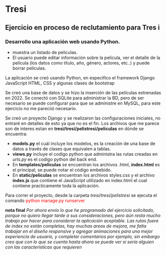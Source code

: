 # Tresi
## Ejercicio en proceso de reclutamiento para Tres i

### Desarrollo una aplicación web usando Python.
* muestra un listado de peliculas. 
* El usuario puede editar información sobre la película, ver el detalle de la película (los datos como titulo, año, género, actores, etc..) y puede borrar peliculas.

La aplicación se creó usando Python, en especifico el framework Django JavaScript HTML, CSS y algunas clases de bootstrap

Se creó una base de datos y se hizo la inserción de las películas estrenadas en 2022. Se conectó con SQLite para administrar la BD, pero de ser necesario se puede configurar para que se administre en MySQL, para este ejercicio no me pareciió necesario.

Se creó un proyecto Django y se realizaron las configuraciones iniciales, no entraré en detalles de esto ya que no es el fin. Los archivos que me parece son de interes estan en **tresi/tresi/pelistresi/peliculas**  en dónde se encuentra:

* **models.py** el cuál incluye los modelos, es la creación de una base de datos a través de clases que equivalen a tablas.
* **views.py** incluye el codigo python que administra las rutas creadas en *urls.py* es el codigo python del back end.
* En **templates/peliculas** se encuentran los archivos .html, **index.html** es el principal, se puede notar el código embebido.
* En **static/peliculas** se encuentran los archivos styles.css y el archivo **index.js** que contiene el JavaScript utilizado en index.html el cual contiene practicamente toda la aplicación.

Para correr el proyecto, desde la carpeta *tresi/tresi/pelistresi* se ejecuta el comando <span style="color:red">python manage.py runserver</span>

**nota final** *Por ahora envío lo que he programado del ejercicio solicitado, porque no quiero llegar tarde a sus consideraciones, pero aún resta mucho trabajo por hacer para considerar la aplicación aceptable. Las rutas fuera de index no están completas, hay muchas areas de mejora, me falta trabajar en el diseño responsive y agregar animaciones para una mejor experiencia de usuario, y completar comentarios por ejemplo, sin embargo creo que con lo que se cuenta hasta ahora se puede ver si sería alguien con las caracteristicas que requieren*





